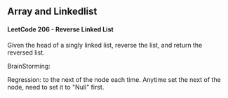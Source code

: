 ## Array and Linkedlist

#### LeetCode 206 - Reverse Linked List

Given the head of a singly linked list, reverse the list, and return the reversed list.

BrainStorming:

Regression: to the next of the node each time.
Anytime set the next of the node, need to set it to "Null" first.
